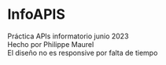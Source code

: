 # InfoAPIS  
Práctica APIs informatorio junio 2023  
Hecho por Philippe Maurel  
El diseño no es responsive por falta de tiempo
